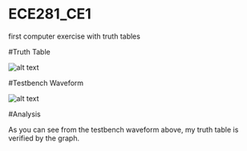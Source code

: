 ECE281_CE1
==========

first computer exercise with truth tables 

#Truth Table

![alt text](C:\Users\C15Jacob.Echeverry\Desktop\ECE_281\CE1_truthtable.jpeg "Logo Title Text 1")

#Testbench Waveform

![alt text](C:\Users\C15Jacob.Echeverry\Desktop\ECE_281\testbench_waveform.png "Logo Title Text 1")


#Analysis

As you can see from the testbench waveform above, my truth table is verified by the graph.
